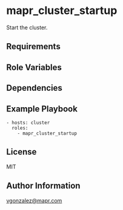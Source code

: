 mapr_cluster_startup
=========

Start the cluster.

Requirements
------------

Role Variables
--------------

Dependencies
------------


Example Playbook
----------------

```
- hosts: cluster
  roles:
    - mapr_cluster_startup
```


License
-------

MIT

Author Information
------------------

vgonzalez@mapr.com
